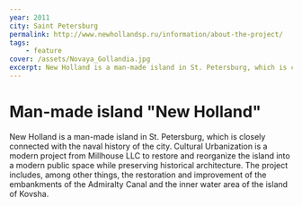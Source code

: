 ```yaml
---
year: 2011
city: Saint Petersburg
permalink: http://www.newhollandsp.ru/information/about-the-project/
tags:
    - feature
cover: /assets/Novaya_Gollandia.jpg
excerpt: New Holland is a man-made island in St. Petersburg, which is closely connected with the naval history of the city. 
---
```


# Man-made island "New Holland"

New Holland is a man-made island in St. Petersburg, which is closely connected with the naval history of the city. Cultural Urbanization is a modern project from Millhouse LLC to restore and reorganize the island into a modern public space while preserving historical architecture. The project includes, among other things, the restoration and improvement of the embankments of the Admiralty Canal and the inner water area of the island of Kovsha.
